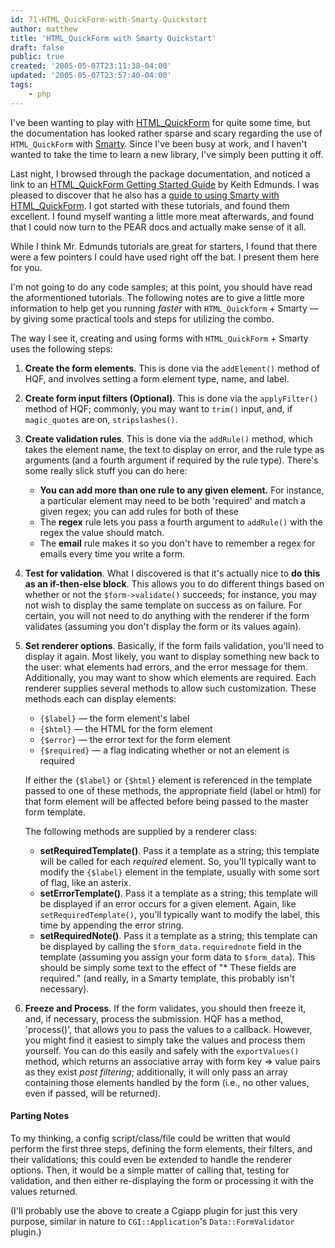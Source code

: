 ```yaml
---
id: 71-HTML_QuickForm-with-Smarty-Quickstart
author: matthew
title: 'HTML_QuickForm with Smarty Quickstart'
draft: false
public: true
created: '2005-05-07T23:11:38-04:00'
updated: '2005-05-07T23:57:40-04:00'
tags:
    - php
---
```

I've been wanting to play with
[HTML_QuickForm](http://pear.php.net/package/HTML_QuickForm) for quite some
time, but the documentation has looked rather sparse and scary regarding the use
of `HTML_QuickForm` with [Smarty](http://smarty.php.net/). Since I've been busy
at work, and I haven't wanted to take the time to learn a new library, I've
simply been putting it off.

Last night, I browsed through the package documentation, and noticed a link to
an [HTML_QuickForm Getting Started Guide](http://www.thelinuxconsultancy.co.uk/quickform.php)
by Keith Edmunds. I was pleased to discover that he also has a
[guide to using Smarty with HTML_QuickForm](http://www.thelinuxconsultancy.co.uk/smarty-guide.php).
I got started with these tutorials, and found them excellent. I found myself
wanting a little more meat afterwards, and found that I could now turn to the
PEAR docs and actually make sense of it all.

While I think Mr. Edmunds tutorials are great for starters, I found that there
were a few pointers I could have used right off the bat. I present them here for
you.

<!--- EXTENDED -->

I'm not going to do any code samples; at this point, you should have read the
aformentioned tutorials. The following notes are to give a little more
information to help get you running *faster* with `HTML_Quickform` + Smarty — by
giving some practical tools and steps for utilizing the combo.

The way I see it, creating and using forms with `HTML_QuickForm` + Smarty uses
the following steps:

1. **Create the form elements**. This is done via the `addElement()` method of
   HQF, and involves setting a form element type, name, and label.
2. **Create form input filters (Optional)**. This is done via the
   `applyFilter()` method of HQF; commonly, you may want to `trim()` input, and,
   if `magic_quotes` are on, `stripslashes()`.
3. **Create validation rules**. This is done via the `addRule()` method, which
   takes the element name, the text to display on error, and the rule type as
   arguments (and a fourth argument if required by the rule type). There's some
   really slick stuff you can do here:
   - **You can add more than one rule to any given element.** For instance, a
     particular element may need to be both 'required' and match a given regex;
     you can add rules for both of these
   - The **regex** rule lets you pass a fourth argument to `addRule()` with the
     regex the value should match.
   - The **email** rule makes it so you don't have to remember a regex for
     emails every time you write a form.

4. **Test for validation**. What I discovered is that it's actually nice to **do
   this as an if-then-else block**. This allows you to do different things based
   on whether or not the `$form->validate()` succeeds; for instance, you may not
   wish to display the same template on success as on failure. For certain, you
   will not need to do anything with the renderer if the form validates
   (assuming you don't display the form or its values again).
5. **Set renderer options**. Basically, if the form fails validation, you'll
   need to display it again. Most likely, you want to display something new back
   to the user: what elements had errors, and the error message for them.
   Additionally, you may want to show which elements are required. Each renderer
   supplies several methods to allow such customization. These methods each can
   display elements:
   - `{$label}` — the form element's label
   - `{$html}` — the HTML for the form element
   - `{$error}` — the error text for the form element
   - `{$required}` — a flag indicating whether or not an element is required

   If either the `{$label}` or `{$html}` element is referenced in the template
   passed to one of these methods, the appropriate field (label or html) for
   that form element will be affected before being passed to the master form
   template.

   The following methods are supplied by a renderer class:

   - **setRequiredTemplate()**. Pass it a template as a string; this template
     will be called for each *required* element. So, you'll typically want to
     modify the `{$label}` element in the template, usually with some sort of
     flag, like an asterix.
   - **setErrorTemplate()**. Pass it a template as a string; this template will
     be displayed if an error occurs for a given element. Again, like
     `setRequiredTemplate()`, you'll typically want to modify the label, this
     time by appending the error string.
   - **setRequiredNote()**. Pass it a template as a string; this template can be
     displayed by calling the `$form_data.requirednote` field in the template
     (assuming you assign your form data to `$form_data`). This should be simply
     some text to the effect of "* These fields are required." (and really, in a
     Smarty template, this probably isn't necessary).

6. **Freeze and Process**. If the form validates, you should then freeze it,
   and, if necessary, process the submission. HQF has a method, 'process()',
   that allows you to pass the values to a callback. However, you might find it
   easiest to simply take the values and process them yourself. You can do this
   easily and safely with the `exportValues()` method, which returns an
   associative array with form key =&gt; value pairs as they exist *post
   filtering*; additionally, it will only pass an array containing those
   elements handled by the form (i.e., no other values, even if passed, will be
   returned).

#### Parting Notes

To my thinking, a config script/class/file could be written that would perform
the first three steps, defining the form elements, their filters, and their
validations; this could even be extended to handle the renderer options. Then,
it would be a simple matter of calling that, testing for validation, and then
either re-displaying the form or processing it with the values returned.

(I'll probably use the above to create a Cgiapp plugin for just this very
purpose, similar in nature to `CGI::Application`'s `Data::FormValidator`
plugin.)
